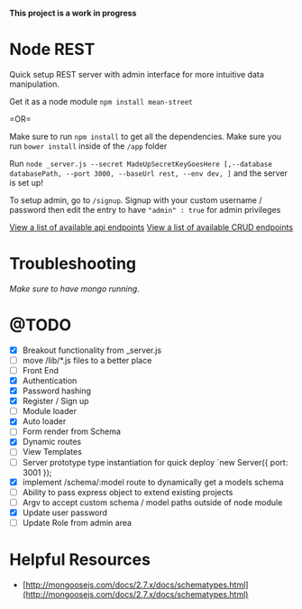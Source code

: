 **This project is a work in progress**

Node REST
===
Quick setup REST server with admin interface for more intuitive data manipulation.

Get it as a node module `npm install mean-street`

=OR=

Make sure to run `npm install` to get all the dependencies.
Make sure you run `bower install` inside of the `/app` folder

Run `node _server.js --secret MadeUpSecretKeyGoesHere [,--database databasePath, --port 3000, --baseUrl rest, --env dev, ]` and the server is set up!

To setup admin, go to `/signup`. Signup with your custom username / password then edit the
entry to have `"admin" : true` for admin privileges

[View a list of available api endpoints](https://github.com/hemstreet/MEAN-Street/blob/master/docs/routes.md)
[View a list of available CRUD endpoints](https://github.com/hemstreet/MEAN-Street/blob/master/docs/CRUD.md)

Troubleshooting
===
*Make sure to have mongo running.*

@TODO
===
* [x] Breakout functionality from _server.js
* [ ] move /lib/*.js files to a better place
* [ ] Front End
* [x] Authentication
* [x] Password hashing
* [x] Register / Sign up
* [ ] Module loader
* [x] Auto loader
* [ ] Form render from Schema
* [x] Dynamic routes
* [ ] View Templates
* [ ] Server prototype type instantiation for quick deploy `new Server({ port: 3001 });
* [x] implement /schema/:model route to dynamically get a models schema
* [ ] Ability to pass express object to extend existing projects
* [ ] Argv to accept custom schema / model paths outside of node module
* [x] Update user password
* [ ] Update Role from admin area

Helpful Resources
===
* [http://mongoosejs.com/docs/2.7.x/docs/schematypes.html](http://mongoosejs.com/docs/2.7.x/docs/schematypes.html)
